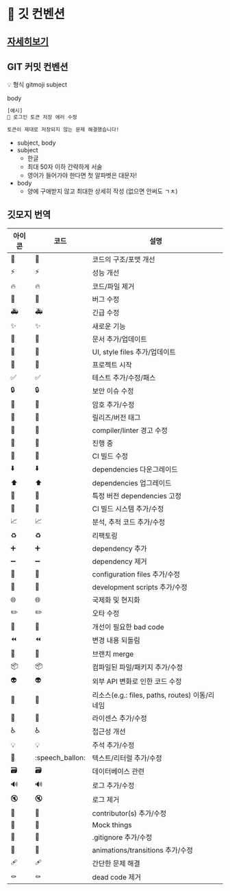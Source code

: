 # 🚀 깃 컨벤션
## [자세히보기](https://blushing-friend-fae.notion.site/Git-Convention-63351e7b214346f48f2946316b7cc5ab)


## GIT ****커밋 컨벤션****

<aside>
💡 형식
gitmoji subject

body

</aside>

```bash
[예시]
🐛 로그인 토큰 저장 에러 수정

토큰이 제대로 저장되지 않는 문제 해결했습니다!
```

- subject, body
- subject
    - 한글
    - 최대 50자 이하 간략하게 서술
    - 영어가 들어가야 한다면 첫 알파벳은 대문자!
- body
    - 양에 구애받지 않고 최대한 상세히 작성 (없으면 안써도 ㄱㅊ)

## 깃모지 번역

| 아이콘 | 코드 | 설명 |
| --- | --- | --- |
| 🎨 | :art: | 코드의 구조/포맷 개선 |
| ⚡️ | :zap: | 성능 개선 |
| 🔥 | :fire: | 코드/파일 제거 |
| 🐛 | :bug: | 버그 수정 |
| 🚑️ | :ambulance: | 긴급 수정 |
| ✨ | :sparkles: | 새로운 기능 |
| 📝 | :memo: | 문서 추가/업데이트 |
| 💄 | :lipstick: | UI, style files 추가/업데이트 |
| 🎉 | :tada: | 프로젝트 시작 |
| ✅ | :white_check_mark: | 테스트 추가/수정/패스 |
| 🔒️ | :lock: | 보안 이슈 수정 |
| 🔐 | :closed_lock_with_key: | 암호 추가/수정 |
| 🔖 | :bookmark: | 릴리즈/버전 태그 |
| 🚨 | :rotating_light: | compiler/linter 경고 수정 |
| 🚧 | :construction: | 진행 중 |
| 💚 | :green_heart: | CI 빌드 수정 |
| ⬇️ | :arrow_down: | dependencies 다운그레이드 |
| ⬆️ | :arrow_up: | dependencies 업그레이드 |
| 📌 | :pushpin: | 특정 버전 dependencies 고정 |
| 👷 | :construction_worker: | CI 빌드 시스템 추가/수정 |
| 📈 | :chart_with_upwards_trend: | 분석, 추적 코드 추가/수정 |
| ♻️ | :recycle: | 리팩토링 |
| ➕ | :heavy_plus_sign: | dependency 추가 |
| ➖ | :heavy_minus_sign: | dependency 제거 |
| 🔧 | :wrench: | configuration files 추가/수정 |
| 🔨 | :hammer: | development scripts 추가/수정 |
| 🌐 | :globe_with_meridians: | 국제화 및 현지화 |
| ✏️ | :pencil2: | 오타 수정 |
| 💩 | :poop: | 개선이 필요한 bad code |
| ⏪️ | :rewind: | 변경 내용 되돌림 |
| 🔀 | :twisted_rightwards_arrows: | 브랜치 merge |
| 📦️ | :package: | 컴파일된 파일/패키지 추가/수정 |
| 👽️ | :alien: | 외부 API 변화로 인한 코드 수정 |
| 🚚 | :truck: | 리소스(e.g.: files, paths, routes) 이동/리네임 |
| 📄 | :page_facing_up: | 라이센스 추가/수정 |
| ♿️ | :wheelchair: | 접근성 개선 |
| 💡 | :bulb: | 주석 추가/수정 |
| 💬 | :speech_ballon: | 텍스트/리터럴 추가/수정 |
| 🗃️ | :card_file_box: | 데이터베이스 관련 |
| 🔊 | :loud_sound: | 로그 추가/수정 |
| 🔇 | :mute: | 로그 제거 |
| 👥 | :busts_in_silhouette: | contributor(s) 추가/수정 |
| 🤡 | :clown_face: | Mock things |
| 🙈 | :see_no_evil: | .gitignore 추가/수정 |
| 💫 | :dizzy: | animations/transitions 추가/수정 |
| 🩹 | :adhesive_bandage: | 간단한 문제 해결 |
| ⚰️ | :coffin: | dead code 제거 |

